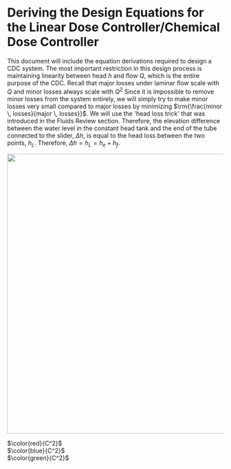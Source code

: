 # Deriving the Design Equations for the Linear Dose Controller/Chemical Dose Controller
This document will include the equation derivations required to design a CDC system. The most important restriction in this design process is maintaining linearity between head $h$ and flow $Q$, which is the entire purpose of the CDC. Recall that major losses under laminar flow scale with $Q$ and minor losses always scale with $Q^2$ Since it is impossible to remove minor losses from the system entirely, we will simply try to make minor losses very small compared to major losses by minimizing $\rm{\frac{minor \, losses}{major \, losses}}$. We will use the 'head loss trick' that was introduced in the Fluids Review section. Therefore, the elevation difference between the water level in the constant head tank and the end of the tube connected to the slider, $\Delta h$, is equal to the head loss between the two points, $h_L$. Therefore, $\Delta h = h_L = h_e + h_f$.

<img src="https://github.com/AguaClara/CEE4540_Master/blob/master/Summary%20Sheets/Images/CDC_derivation.jpg?raw=true" width=650>


$\color{red}{C^2}$  
$\color{blue}{C^2}$  
$\color{green}{C^2}$
